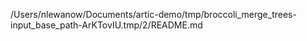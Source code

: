 /Users/nlewanow/Documents/artic-demo/tmp/broccoli_merge_trees-input_base_path-ArKTovIU.tmp/2/README.md